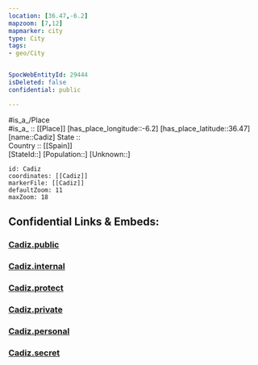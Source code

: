 ```yaml
---
location: [36.47,-6.2] 
mapzoom: [7,12] 
mapmarker: city 
type: City
tags:
- geo/City


SpocWebEntityId: 29444
isDeleted: false
confidential: public

---
```

#is_a_/Place  
#is_a_ :: [[Place]] 
[has_place_longitude::-6.2] 
[has_place_latitude::36.47] 
[name::Cadiz] 
State ::  
Country :: [[Spain]]  
[StateId::] 
[Population::] 
[Unknown::] 


```leaflet
id: Cadiz
coordinates: [[Cadiz]] 
markerFile: [[Cadiz]] 
defaultZoom: 11 
maxZoom: 18
```


## Confidential Links & Embeds: 

### [Cadiz.public](/_public/\Earth\Continent\Europe\Europe~South\Spain\Provinces~Spain\Andalusia\Cádiz.Province\CityCadiz.public.md) 

### [Cadiz.internal](/_internal/\Earth\Continent\Europe\Europe~South\Spain\Provinces~Spain\Andalusia\Cádiz.Province\CityCadiz.internal.md) 

### [Cadiz.protect](/_protect/\Earth\Continent\Europe\Europe~South\Spain\Provinces~Spain\Andalusia\Cádiz.Province\CityCadiz.protect.md) 

### [Cadiz.private](/_private/\Earth\Continent\Europe\Europe~South\Spain\Provinces~Spain\Andalusia\Cádiz.Province\CityCadiz.private.md) 

### [Cadiz.personal](/_personal/\Earth\Continent\Europe\Europe~South\Spain\Provinces~Spain\Andalusia\Cádiz.Province\CityCadiz.personal.md) 

### [Cadiz.secret](/_secret/\Earth\Continent\Europe\Europe~South\Spain\Provinces~Spain\Andalusia\Cádiz.Province\CityCadiz.secret.md)

